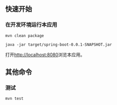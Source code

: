 ## 快速开始

### 在开发环境运行本应用

```
mvn clean package
```

```
java -jar target/spring-boot-0.0.1-SNAPSHOT.jar
```

打开[http://localhost:8080](http://localhost:8080)浏览本应用。

## 其他命令

### 测试

```
mvn test
```